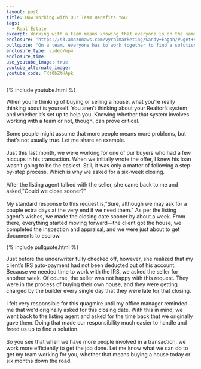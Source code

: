 ```yaml
---
layout: post
title: How Working with Our Team Benefits You
tags:
  - Real Estate
excerpt: Working with a team means knowing that everyone is on the same page to find the best solution as quickly as possible.
enclosure: 'https://s3.amazonaws.com/vyralmarketing/Sandy+Eagon/Puget+Sound+Real+Estate+Agent-+Why+work+with+our+real+estate+team%253F.mp4'
pullquote: 'On a team, everyone has to work together to find a solution.'
enclosure_type: video/mp4
enclosure_time:
use_youtube_image: true
youtube_alternate_image:
youtube_code: TKt0bZtHApk
---
```



{% include youtube.html %}

When you’re thinking of buying or selling a house, what you’re really thinking about is yourself. You aren’t thinking about your Realtor’s system and whether it’s set up to help you. Knowing whether that system involves working with a team or not, though, can prove critical.
<br>
<br>Some people might assume that more people means more problems, but that’s not usually true. Let me share an example.
<br>
<br>Just this last month, we were working for one of our buyers who had a few hiccups in his transaction. When we initially wrote the offer, I knew his loan wasn’t going to be the easiest. Still, it was only a matter of following a step-by-step process. Which is why we asked for a six-week closing.
<br>
<br>After the listing agent talked with the seller, she came back to me and asked,"Could we close sooner?"
<br>
<br>My standard response to this request is,"Sure, although we may ask for a couple extra days at the very end if we need them." As per the listing agent’s wishes, we made the closing date sooner by about a week. From there, everything started moving forward—the client got the house, we completed the inspection and appraisal, and we were just about to get documents to escrow.

{% include pullquote.html %}

Just before the underwriter fully checked off, however, she realized that my client’s IRS auto-payment had not been deducted out of his account. Because we needed time to work with the IRS, we asked the seller for another week. Of course, the seller was not happy with this request. They were in the process of buying their own house, and they were getting charged by the builder every single day that they were late for that closing.
<br>
<br>I felt very responsible for this quagmire until my office manager reminded me that we'd originally asked for this closing date. With this in mind, we went back to the listing agent and asked for the time back that we originally gave them. Doing that made our responsibility much easier to handle and freed us up to find a solution.
<br>
<br>So you see that when we have more people involved in a transaction, we work more efficiently to get the job done. Let me know what we can do to get my team working for you, whether that means buying a house today or six months down the road.